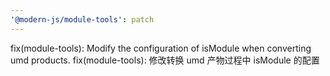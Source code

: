 ```yaml
---
'@modern-js/module-tools': patch
---
```


fix(module-tools): Modify the configuration of isModule when converting umd products.
fix(module-tools): 修改转换 umd 产物过程中 isModule 的配置

